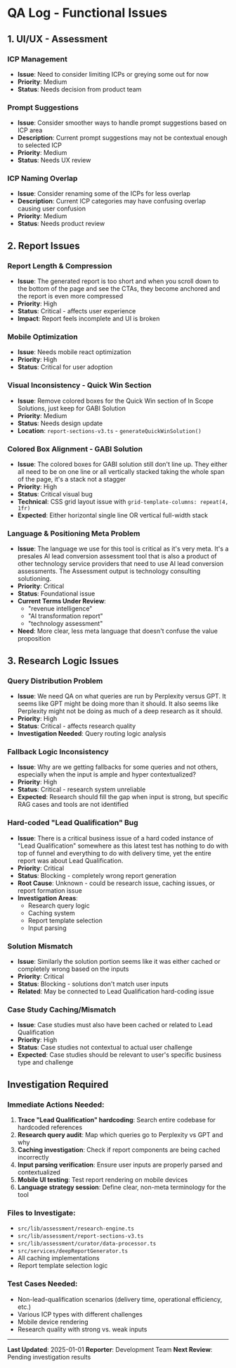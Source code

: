 # QA Log - Functional Issues

## 1. UI/UX - Assessment

### ICP Management
- **Issue**: Need to consider limiting ICPs or greying some out for now
- **Priority**: Medium
- **Status**: Needs decision from product team

### Prompt Suggestions
- **Issue**: Consider smoother ways to handle prompt suggestions based on ICP area
- **Description**: Current prompt suggestions may not be contextual enough to selected ICP
- **Priority**: Medium
- **Status**: Needs UX review

### ICP Naming Overlap
- **Issue**: Consider renaming some of the ICPs for less overlap
- **Description**: Current ICP categories may have confusing overlap causing user confusion
- **Priority**: Medium
- **Status**: Needs product review

## 2. Report Issues

### Report Length & Compression
- **Issue**: The generated report is too short and when you scroll down to the bottom of the page and see the CTAs, they become anchored and the report is even more compressed
- **Priority**: High
- **Status**: Critical - affects user experience
- **Impact**: Report feels incomplete and UI is broken

### Mobile Optimization
- **Issue**: Needs mobile react optimization
- **Priority**: High
- **Status**: Critical for user adoption

### Visual Inconsistency - Quick Win Section
- **Issue**: Remove colored boxes for the Quick Win section of In Scope Solutions, just keep for GABI Solution
- **Priority**: Medium
- **Status**: Needs design update
- **Location**: `report-sections-v3.ts` - `generateQuickWinSolution()`

### Colored Box Alignment - GABI Solution
- **Issue**: The colored boxes for GABI solution still don't line up. They either all need to be on one line or all vertically stacked taking the whole span of the page, it's a stack not a stagger
- **Priority**: High
- **Status**: Critical visual bug
- **Technical**: CSS grid layout issue with `grid-template-columns: repeat(4, 1fr)`
- **Expected**: Either horizontal single line OR vertical full-width stack

### Language & Positioning Meta Problem
- **Issue**: The language we use for this tool is critical as it's very meta. It's a presales AI lead conversion assessment tool that is also a product of other technology service providers that need to use AI lead conversion assessments. The Assessment output is technology consulting solutioning.
- **Priority**: Critical
- **Status**: Foundational issue
- **Current Terms Under Review**: 
  - "revenue intelligence"
  - "AI transformation report" 
  - "technology assessment"
- **Need**: More clear, less meta language that doesn't confuse the value proposition

## 3. Research Logic Issues

### Query Distribution Problem
- **Issue**: We need QA on what queries are run by Perplexity versus GPT. It seems like GPT might be doing more than it should. It also seems like Perplexity might not be doing as much of a deep research as it should.
- **Priority**: High
- **Status**: Critical - affects research quality
- **Investigation Needed**: Query routing logic analysis

### Fallback Logic Inconsistency
- **Issue**: Why are we getting fallbacks for some queries and not others, especially when the input is ample and hyper contextualized?
- **Priority**: High
- **Status**: Critical - research system unreliable
- **Expected**: Research should fill the gap when input is strong, but specific RAG cases and tools are not identified

### Hard-coded "Lead Qualification" Bug
- **Issue**: There is a critical business issue of a hard coded instance of "Lead Qualification" somewhere as this latest test has nothing to do with top of funnel and everything to do with delivery time, yet the entire report was about Lead Qualification.
- **Priority**: Critical
- **Status**: Blocking - completely wrong report generation
- **Root Cause**: Unknown - could be research issue, caching issues, or report formation issue
- **Investigation Areas**:
  - Research query logic
  - Caching system
  - Report template selection
  - Input parsing

### Solution Mismatch
- **Issue**: Similarly the solution portion seems like it was either cached or completely wrong based on the inputs
- **Priority**: Critical
- **Status**: Blocking - solutions don't match user inputs
- **Related**: May be connected to Lead Qualification hard-coding issue

### Case Study Caching/Mismatch
- **Issue**: Case studies must also have been cached or related to Lead Qualification
- **Priority**: High
- **Status**: Case studies not contextual to actual user challenge
- **Expected**: Case studies should be relevant to user's specific business type and challenge

## Investigation Required

### Immediate Actions Needed:
1. **Trace "Lead Qualification" hardcoding**: Search entire codebase for hardcoded references
2. **Research query audit**: Map which queries go to Perplexity vs GPT and why
3. **Caching investigation**: Check if report components are being cached incorrectly
4. **Input parsing verification**: Ensure user inputs are properly parsed and contextualized
5. **Mobile UI testing**: Test report rendering on mobile devices
6. **Language strategy session**: Define clear, non-meta terminology for the tool

### Files to Investigate:
- `src/lib/assessment/research-engine.ts`
- `src/lib/assessment/report-sections-v3.ts` 
- `src/lib/assessment/curator/data-processor.ts`
- `src/services/deepReportGenerator.ts`
- All caching implementations
- Report template selection logic

### Test Cases Needed:
- Non-lead-qualification scenarios (delivery time, operational efficiency, etc.)
- Various ICP types with different challenges
- Mobile device rendering
- Research quality with strong vs. weak inputs

---

**Last Updated**: 2025-01-01
**Reporter**: Development Team
**Next Review**: Pending investigation results